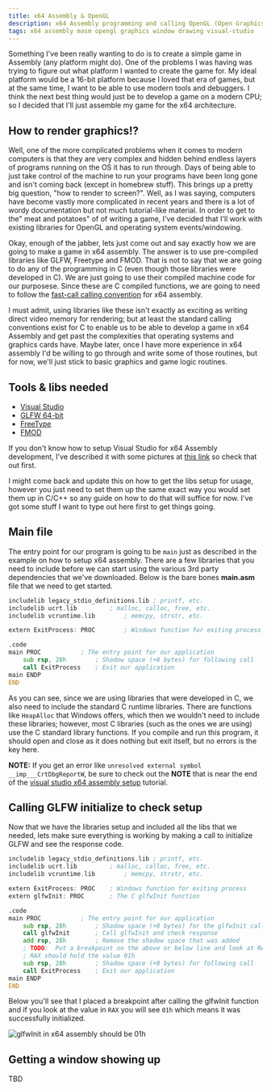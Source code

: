 ```yaml
---
title: x64 Assembly & OpenGL
description: x64 Assembly programming and calling OpenGL (Open Graphics Library) to render some cool stuff in a window
tags: x64 assembly masm opengl graphics window drawing visual-studio
---
```


Something I've been really wanting to do is to create a simple game in Assembly (any platform might do). One of the problems I was having was trying to figure out what platform I wanted to create the game for. My ideal platform would be a 16-bit platform because I loved that era of games, but at the same time, I want to be able to use modern tools and debuggers. I think the next best thing would just be to develop a game on a modern CPU; so I decided that I'll just assemble my game for the x64 architecture.

## How to render graphics!?
Well, one of the more complicated problems when it comes to modern computers is that they are very complex and hidden behind endless layers of programs running on the OS it has to run through. Days of being able to just take control of the machine to run your programs have been long gone and isn't coming back (except in homebrew stuff). This brings up a pretty big question, "how to render to screen?". Well, as I was saying, computers have become vastly more complicated in recent years and there is a lot of wordy documentation but not much tutorial-like material. In order to get to the" meat and potatoes" of of writing a game, I've decided that I'll work with existing libraries for OpenGL and operating system events/windowing.

Okay, enough of the jabber, lets just come out and say exactly how we are going to make a game in x64 assembly. The answer is to use pre-compiled libraries like GLFW, Freetype and FMOD. That is not to say that we are going to do any of the programming in C (even though those libraries were developed in C). We are just going to use their compiled machine code for our purposese. Since these are C compiled functions, we are going to need to follow the [fast-call calling convention](x64-assembly.md#fast-call-procedure-calling-conventions) for x64 assembly.

I must admit, using libraries like these isn't exactly as exciting as writing direct video memory for rendering; but at least the standard calling conventions exist for C to enable us to be able to develop a game in x64 Assembly and get past the complexities that operating systems and graphics cards have. Maybe later, once I have more experience in x64 assembly I'd be willing to go through and write some of those routines, but for now, we'll just stick to basic graphics and game logic routines.

## Tools & libs needed
- [Visual Studio](https://visualstudio.microsoft.com/vs/community/)
- [GLFW 64-bit](https://www.glfw.org/)
- [FreeType](https://www.freetype.org/)
- [FMOD](https://www.fmod.com/)

If you don't know how to setup Visual Studio for x64 Assembly development, I've described it with some pictures at [this link](hx64-assembly.md#setting-up-a-x64-only-project-in-visual-studio) so check that out first.

I might come back and update this on how to get the libs setup for usage, however you just need to set them up the same exact way you would set them up in C/C++ so any guide on how to do that will suffice for now. I've got some stuff I want to type out here first to get things going.

## Main file
The entry point for our program is going to be `main` just as described in the example on how to setup x64 assembly. There are a few libraries that you need to include before we can start using the various 3rd party dependencies that we've downloaded. Below is the bare bones **main.asm** file that we need to get started.
```asm
includelib legacy_stdio_definitions.lib	; printf, etc.
includelib ucrt.lib			; malloc, calloc, free, etc.
includelib vcruntime.lib		; memcpy, strstr, etc.

extern ExitProcess: PROC		; Windows function for exiting process

.code
main PROC			; The entry point for our application
	sub rsp, 28h		; Shadow space (+8 bytes) for following call
	call ExitProcess	; Exit our application
main ENDP
END
```
As you can see, since we are using libraries that were developed in C, we also need to include the standard C runtime libraries. There are functions like `HeapAlloc` that Windows offers, which then we wouldn't need to include these libraries; however, most C libraries (such as the ones we are using) use the C standard library functions. If you compile and run  this program, it should open and close as it does nothing but exit itself, but no errors is the key here.

**NOTE:** If you get an error like `unresolved external symbol __imp___CrtDbgReportW`, be sure to check out the **NOTE** that is near the end of the [visual studio x64 assembly setup](hx64-assembly.md#setting-up-a-x64-only-project-in-visual-studio) tutorial.

## Calling GLFW initialize to check setup
Now that we have the libraries setup and included all the libs that we needed, lets make sure everything is working by making a call to initialize GLFW and see the response code.
```asm
includelib legacy_stdio_definitions.lib	; printf, etc.
includelib ucrt.lib			; malloc, calloc, free, etc.
includelib vcruntime.lib		; memcpy, strstr, etc.

extern ExitProcess: PROC	; Windows function for exiting process
extern glfwInit: PROC		; The C glfwInit function

.code
main PROC			; The entry point for our application
	sub rsp, 28h		; Shadow space (+8 bytes) for the glfwInit call
	call glfwInit		; Call glfwInit and check response
	add rsp, 28h		; Remove the shadow space that was added
	; TODO:  Put a breakpoint on the above or below line and look at RAX
	; RAX should hold the value 01h
	sub rsp, 28h		; Shadow space (+8 bytes) for following call
	call ExitProcess	; Exit our application
main ENDP
END
```
Below you'll see that I placed a breakpoint after calling the glfwInit function and if you look at the value in `RAX` you will see `01h` which means it was successfully initialized.

![glfwInit in x64 assembly should be 01h](https://i.imgur.com/btJ8swi.png)

## Getting a window showing up
TBD
